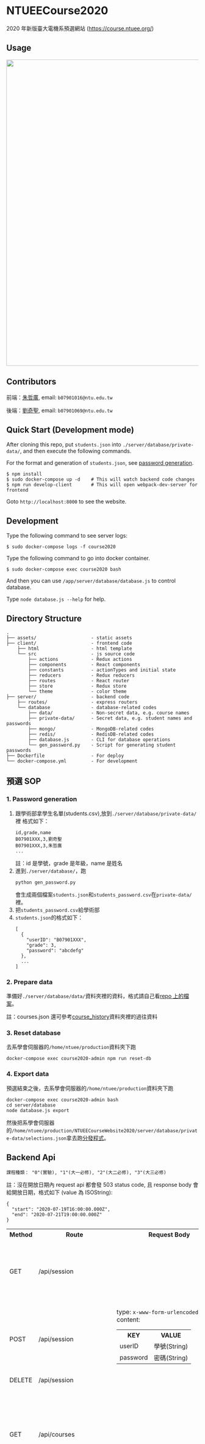 # NTUEECourse2020

2020 年新版臺大電機系預選網站 (https://course.ntuee.org/)

## Usage

<div align="center">
<img src="assets/instruction_take3.gif" width=800>
</div>

## Contributors

前端：[朱哲廣](https://github.com/Kenchu123),
email: `b07901016@ntu.edu.tw`

後端：[劉奇聖](https://github.com/MortalHappiness), email: `b07901069@ntu.edu.tw`

## Quick Start (Development mode)

After cloning this repo, put `students.json` into `./server/database/private-data/`, and then execute the following commands.

For the format and generation of `students.json`, see [password generation](#gen_password).

```shell
$ npm install
$ sudo docker-compose up -d    # This will watch backend code changes
$ npm run develop-client       # This will open webpack-dev-server for frontend
```

Goto `http://localhost:8000` to see the website.

## Development

Type the following command to see server logs:

```shell
$ sudo docker-compose logs -f course2020
```

Type the following command to go into docker container.

```shell
$ sudo docker-compose exec course2020 bash
```

And then you can use `/app/server/database/database.js` to control database.

Type `node database.js --help` for help.

## Directory Structure

    .
    ├── assets/                    - static assets
    ├── client/                    - frontend code
        ├── html                   - html template
        └── src                    - js source code
            ├── actions            - Redux actions
            ├── components         - React components
            ├── constants          - actionTypes and initial state
            ├── reducers           - Redux reducers
            ├── routes             - React router
            ├── store              - Redux store
            └── theme              - color theme
    ├── server/                    - backend code
        ├── routes/                - express routers
        └── database               - database-related codes
            ├── data/              - Non-secret data, e.g. course names
            ├── private-data/      - Secret data, e.g. student names and passwords
            ├── mongo/             - MongoDB-related codes
            ├── redis/             - RedisDB-related codes
            ├── database.js        - CLI for database operations
            └── gen_password.py    - Script for generating student passwords
    ├── Dockerfile                 - For deploy
    └── docker-compose.yml         - For development

## 預選 SOP

<h3 id="gen_password">1. Password generation</h3>

1. 跟學術部拿學生名單(students.csv),放到`./server/database/private-data/`裡 格式如下：
   ```
   id,grade,name
   B07901XXX,3,劉奇聖
   B07901XXX,3,朱哲廣
   ...
   ```
   註：id 是學號，grade 是年級，name 是姓名
2. 進到`./server/database/`，跑
   ```shell
   python gen_password.py
   ```
   會生成兩個檔案`students.json`和`students_password.csv`在`private-data/`裡。
3. 把`students_password.csv`給學術部
4. `students.json`的格式如下：
   ```
   [
     {
       "userID": "B07901XXX",
       "grade": 3,
       "password": "abcdefg"
     },
     ...
   ]
   ```

### 2. Prepare data

準備好`./server/database/data/`資料夾裡的資料，格式請自己看[repo 上的檔案](/server/database/data)。

註：courses.json 還可參考[course_history](/course_history)資料夾裡的過往資料

### 3. Reset database

去系學會伺服器的`/home/ntuee/production`資料夾下跑

```
docker-compose exec course2020-admin npm run reset-db
```

### 4. Export data

預選結束之後，去系學會伺服器的`/home/ntuee/production`資料夾下跑

```
docker-compose exec course2020-admin bash
cd server/database
node database.js export
```

然後把系學會伺服器的`/home/ntuee/production/NTUEECourseWebsite2020/server/database/private-data/selections.json`拿去跑[分發程式](https://github.com/NTUEEInfoDep/NTUEECourseDistribute2020)。

## Backend Api

```
課程種類： "0"(實驗), "1"(大一必修), "2"(大二必修), "3"(大三必修)
```

註：沒在開放日期內 request api 都會發 503 status code, 且 response body 會給開放日期，格式如下 (value 為 ISOString):

```
{
  "start": "2020-07-19T16:00:00.000Z",
  "end": "2020-07-21T19:00:00.000Z"
}
```

<table>
  <tr>
    <th>Method</th>
    <th>Route</th>
    <th>Request Body</th>
    <th>Response</th>
    <th>Description</th>
  </tr>

  <tr>
    <td>GET</td>
    <td>/api/session</td>
    <td></td>
    <td>
      Success: 200<br />
      JSON Response:<br />
<pre>
{
  userID: 學號(String)
}
</pre>
      Failed:<br />
      403: 沒登入
    </td>
    <td>Get user session data</td>
  </tr>

  <tr>
    <td>POST</td>
    <td>/api/session</td>
    <td>
      type: <code>x-www-form-urlencoded</code><br />
      content:
      <table>
        <tr>
          <th>KEY</th>
          <th>VALUE</th>
        </tr>
        <tr>
          <td>userID</td>
          <td>學號(String)</td>
        </tr>
        <tr>
          <td>password</td>
          <td>密碼(String)</td>
        </tr>
      </table>
    </td>
    <td>
        Success: 201<br />
        JSON Response:<br />
<pre>
{
  userID: 學號(String)
}
</pre>
      Failed:<br />
      400: Request body格式錯誤<br />
      401: 密碼錯誤
    </td>
    <td>Login</td>
  </tr>

  <tr>
    <td>DELETE</td>
    <td>/api/session</td>
    <td></td>
    <td>
      Success: 204
    </td>
    <td>Logout</td>
  </tr>

  <tr>
    <td>GET</td>
    <td>/api/courses</td>
    <td></td>
    <td>
      Success: 200<br />
<pre>
{
  type(String, 課程種類)：[
    {
      courseID: 課程 ID(String),
      name: 課程名稱(String),
    },
    ...
  ],
  ...
}
</pre>
      Failed:<br />
      403: 沒登入
    </td>
    <td>Get all courses</td>
  </tr>

  <tr>
    <td>GET</td>
    <td>/api/selections/:courseID</td>
    <td></td>
    <td>
      Success: 200<br />
      JSON Response:<br />
<pre>
{
  name: 課程名稱(String),
  type: 課程種類,
  description: 課程描述(String),
  selected(String, 選的選項照志願序順序): [選項名稱(String), ...],
  unselected(String, 沒選的選項無排序): [選項名稱(String), ...],
}
</pre>
      Failed:<br />
      403: 沒登入<br />
      404: 不合法的courseID
    </td>
    <td>Get course selection</td>
  </tr>

  <tr>
    <td>PUT</td>
    <td>/api/selections/:courseID</td>
    <td>
      type: <code>json</code><br />
      content:<br />
<pre>
(一條Array裡面都是選項名稱，照志願序排序)
[選項名稱(String)]
</pre>
    </td>
    <td>
      Success: 204<br />
      Failed:<br />
      403: 沒登入<br />
      404: 不合法的courseID<br />
      400: Request body 格式錯誤
    </td>
    <td>Update course selection</td>
  </tr>

</table>
